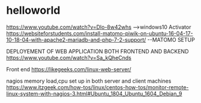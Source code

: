 # helloworld
https://www.youtube.com/watch?v=Dlo-8w42whs   -->windows10 Activator
https://websiteforstudents.com/install-matomo-piwik-on-ubuntu-16-04-17-10-18-04-with-apache2-mariadb-and-php-7-2-support/  --MATOMO SETUP


DEPLOYEMENT OF WEB APPLICATION BOTH FRONTEND AND BACKEND
https://www.youtube.com/watch?v=Sa_kQheCnds

Front end
https://likegeeks.com/linux-web-server/ 

nagios memory load,cpu set up in both server and client machines
https://www.itzgeek.com/how-tos/linux/centos-how-tos/monitor-remote-linux-system-with-nagios-3.html#Ubuntu_1804_Ubuntu_1604_Debian_9 
